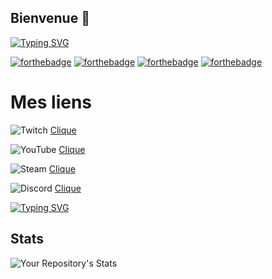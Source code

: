 ## Bienvenue 👋 
<a href="https://git.io/typing-svg"><img src="https://readme-typing-svg.demolab.com?font=Fira+Code&pause=1000&color=00F726&width=435&lines=Tom+Gammeur;Youtubeur+et+streamer;D%C3%A9veloppeur+a+temps+imparti;Maitrise+le+HTML%2FCSS+et+%C3%A9tudie+le+JS+et+le+Swift;Monteur+vid%C3%A9o+;%F0%9F%93%BD%EF%B8%8F%F0%9F%93%B1%E2%8C%A8%EF%B8%8F%F0%9F%A7%91%E2%80%8D%F0%9F%92%BB%F0%9F%8E%AE%F0%9F%A5%BD" alt="Typing SVG" /></a>

[![forthebadge](https://forthebadge.com/images/badges/uses-html.svg)](https://forthebadge.com)
[![forthebadge](https://forthebadge.com/images/badges/uses-css.svg)](https://forthebadge.com)
[![forthebadge](https://forthebadge.com/images/badges/uses-js.svg)](https://forthebadge.com)
[![forthebadge](https://forthebadge.com/images/badges/uses-brains.svg)](https://forthebadge.com)

# Mes liens

![Twitch](https://img.shields.io/badge/Twitch-%239146FF.svg?style=for-the-badge&logo=Twitch&logoColor=white)
<a href="https://www.youtube.com/channel/UCTbv9-b2Sq1LK0D0nO5Wb2A/videos"> Clique</a>

![YouTube](https://img.shields.io/badge/YouTube-%23FF0000.svg?style=for-the-badge&logo=YouTube&logoColor=white)
<a href="https://www.twitch.tv/TomGammeur"> Clique</a>

![Steam](https://img.shields.io/badge/steam-%23000000.svg?style=for-the-badge&logo=steam&logoColor=white)
 <a href="https://steamcommunity.com/id/TomGammeur"> Clique</a>

 ![Discord](https://img.shields.io/badge/Discord-%235865F2.svg?style=for-the-badge&logo=discord&logoColor=white)
  <a href="https://discord.gg/Histeria"> Clique</a>

 [![Typing SVG](https://readme-typing-svg.demolab.com?font=Consolas&duration=4000&pause=5000&color=0BF700&random=false&width=435&lines=Veut+devenir+programmeur+plus+tard;J%E2%80%99apprends+chaque+jour+(ou+presque))](https://git.io/typing-svg)
 
 ## Stats
 
![Your Repository's Stats](https://github-readme-stats.vercel.app/api/top-langs/?username=TomGammeur&theme=blue-green)

